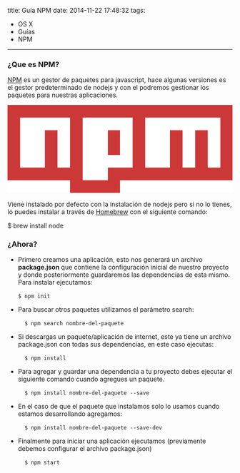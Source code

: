 title: Guía NPM
date: 2014-11-22 17:48:32
tags:
- OS X
- Guías
- NPM
---

### ¿Que es NPM?

[NPM](https://www.npmjs.com/) es un gestor de paquetes para javascript, hace algunas versiones es el gestor predeterminado de nodejs y con el podremos gestionar los paquetes para nuestras aplicaciones. 

<!--more-->

![NPM logo](/images/npm.png)

Viene instalado por defecto con la instalación de nodejs pero si no lo tienes, lo puedes instalar a través de [Homebrew](https://luisfuentes.me/guia-homebrew/) con el siguiente comando:

  $ brew install node

### ¿Ahora?

- Primero creamos una aplicación, esto nos generará un archivo **package.json** que contiene la configuración inicial de nuestro proyecto y donde posteriormente guardaremos las dependencias de esta mismo. Para instalar ejecutamos:
    
      $ npm init

- Para buscar otros paquetes utilizamos el parámetro search:

        $ npm search nombre-del-paquete

- Si descargas un paquete/aplicación de internet, este ya tiene un archivo package.json con todas sus dependencias, en este caso ejecutas:

        $ npm install

- Para agregar y guardar una dependencia a tu proyecto debes ejecutar el siguiente comando cuando agregues un paquete.

        $ npm install nombre-del-paquete --save

- En el caso de que el paquete que instalamos solo lo usamos cuando estamos desarrollando agregamos:

        $ npm install nombre-del-paquete --save-dev

- Finalmente para iniciar una aplicación ejecutamos (previamente debemos configurar el archivo package.json) 

        $ npm start 
